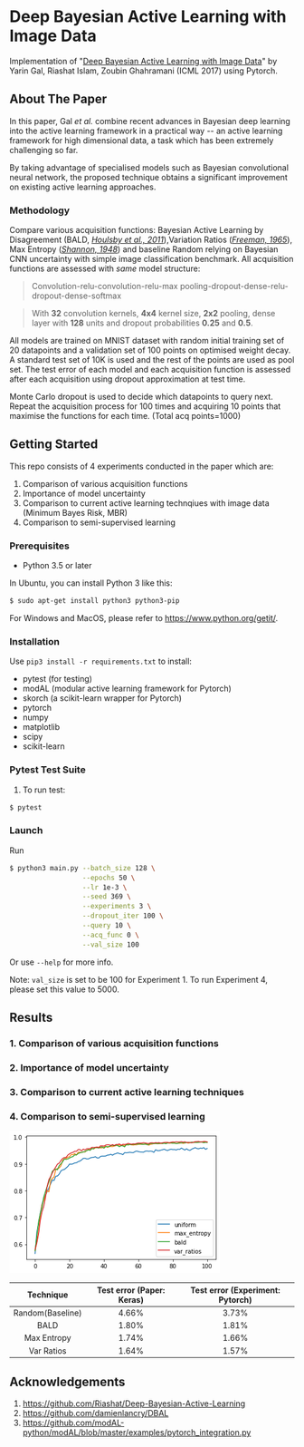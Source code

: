# Deep Bayesian Active Learning with Image Data
Implementation of "[Deep Bayesian Active Learning with Image Data](https://arxiv.org/pdf/1703.02910.pdf)" by Yarin Gal, Riashat Islam, Zoubin Ghahramani (ICML 2017) using Pytorch.

## About The Paper
In this paper, Gal _et al._ combine recent advances in Bayesian deep learning into the active learning framework in a practical way -- an active learning framework for high dimensional data, a task which has been extremely challenging so far. 

By taking advantage of specialised models such as Bayesian convolutional neural network, the proposed technique obtains a significant improvement on existing active learning approaches.
### Methodology
Compare various acquisition functions: Bayesian Active Learning by Disagreement (BALD, _[Houlsby et al., 2011](https://arxiv.org/pdf/1112.5745.pdf)_),Variation Ratios (_[Freeman, 1965](https://academic.oup.com/sf/article-abstract/44/3/455/2228590?redirectedFrom=fulltext)_), Max Entropy (_[Shannon, 1948](http://people.math.harvard.edu/~ctm/home/text/others/shannon/entropy/entropy.pdf)_) and baseline Random relying on Bayesian CNN uncertainty with simple image classification benchmark. All acquisition functions are assessed with _same_ model structure:

> Convolution-relu-convolution-relu-max pooling-dropout-dense-relu-dropout-dense-softmax

> With **32** convolution kernels, **4x4** kernel size, **2x2** pooling, dense layer with **128** units and dropout probabilities **0.25** and **0.5**. 

All models are trained on MNIST dataset with random initial training set of 20 datapoints and a validation set of 100 points on optimised weight decay. A standard test set of 10K is used and the rest of the points are used as pool set. The test error of each model and each acquisition function is assessed after each acquisition using dropout approximation at test time. 

Monte Carlo dropout is used to decide which datapoints to query next. Repeat the acquisition process for 100 times and acquiring 10 points that maximise the functions for each time. (Total acq points=1000)

## Getting Started
This repo consists of 4 experiments conducted in the paper which are:
1. Comparison of various acquisition functions
2. Importance of model uncertainty
3. Comparison to current active learning technqiues with image data (Minimum Bayes Risk, MBR)
4. Comparison to semi-supervised learning
### Prerequisites
- Python 3.5 or later

In Ubuntu, you can install Python 3 like this:
```bash
$ sudo apt-get install python3 python3-pip
```
For Windows and MacOS, please refer to https://www.python.org/getit/.

### Installation
Use ```pip3 install -r requirements.txt``` to install:
- pytest (for testing)
- modAL (modular active learning framework for Pytorch)
- skorch (a scikit-learn wrapper for Pytorch)
- pytorch
- numpy
- matplotlib
- scipy
- scikit-learn

### Pytest Test Suite
1. To run test:
```bash
$ pytest
```

### Launch
Run
```bash
$ python3 main.py --batch_size 128 \
                  --epochs 50 \
                  --lr 1e-3 \
                  --seed 369 \
                  --experiments 3 \
                  --dropout_iter 100 \
                  --query 10 \
                  --acq_func 0 \
                  --val_size 100
```
Or use ```--help``` for more info.

Note: ```val_size``` is set to be 100 for Experiment 1. To run Experiment 4, please set this value to 5000.

## Results
### 1. Comparison of various acquisition functions

### 2. Importance of model uncertainty

### 3. Comparison to current active learning techniques

### 4. Comparison to semi-supervised learning
![exp_4.png](result_img/exp_4.png)

| Technique | Test error (Paper: Keras) | Test error (Experiment: Pytorch) |
|  :-----:  |   :----:   |   :----:   |
| Random(Baseline) | 4.66% | 3.73% |
| BALD | 1.80% | 1.81% |
| Max Entropy | 1.74% | 1.66% |
| Var Ratios | 1.64% | 1.57% |

## Acknowledgements
1. https://github.com/Riashat/Deep-Bayesian-Active-Learning
2. https://github.com/damienlancry/DBAL 
3. https://github.com/modAL-python/modAL/blob/master/examples/pytorch_integration.py